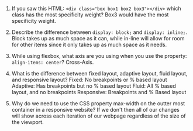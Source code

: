 <!-- Answers to the Self Study Questions go here -->

1. If you saw this HTML: `<div class="box box1 box2 box3"></div>` which class has the most specificity weight?
    Box3 would have the most specificity weight. 
2. Describe the difference between `display: block;` and `display: inline;`.
    Block takes up as much space as it can, while in-line will allow for room for other items since it only takes up as much space as it needs. 

3. While using flexbox, what axis are you using when you use the property: `align-items: center`?
    Cross-Axis.
4. What is the difference between fixed layout, adaptive layout, fluid layout, and responsive layout?
    Fixed: No breakpoints or % based layout
    Adaptive: Has breakpoints but no % based layout
    Fluid: All % based layout, and no breakpoints
    Responsive: Breakpoints and % Based layout
5. Why do we need to use the CSS property max-width on the outter most container in a responsive website?
    If we don't then all of our changes will show across each iteration of our webpage regardless of the size of the viewport. 
